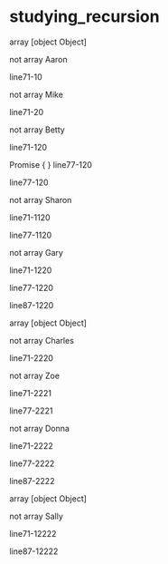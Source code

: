# studying_recursion
array [object Object] 

not array Aaron 

line71-10       

not array Mike

line71-20

not array Betty 

line71-120

Promise { <pending> }
line77-120

line77-120

not array Sharon

line71-1120

line77-1120 

not array Gary

line71-1220

line77-1220

line87-1220 

array [object Object]

not array Charles

line71-2220

not array Zoe

line71-2221

line77-2221

not array Donna 

line71-2222

line77-2222

line87-2222

array [object Object]

not array Sally

line71-12222

line87-12222
